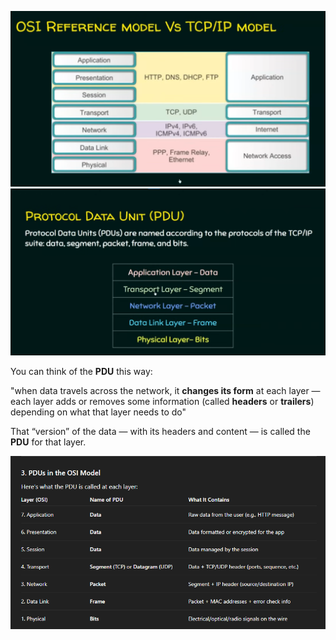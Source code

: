 ![Pasted image 20251005111326](Pasted%20Images/Pasted%20image%2020251005111326.png)
![Pasted image 20251005113113](Pasted%20Images/Pasted%20image%2020251005113113.png)

You can think of the **PDU** this way:  

 "when data travels across the network, it **changes its form** at each layer — each layer adds or removes some information (called **headers** or **trailers**) depending on what that layer needs to do"

That “version” of the data — with its headers and content — is called the **PDU** for that layer.

![Pasted image 20251006110610](Pasted%20Images/Pasted%20image%2020251006110610.png)

